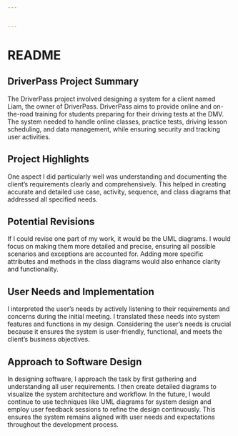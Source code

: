 ```yaml
---


---
```


<h1 id="readme">README</h1>
<h2 id="driverpass-project-summary">DriverPass Project Summary</h2>
<p>The DriverPass project involved designing a system for a client named Liam, the owner of DriverPass. DriverPass aims to provide online and on-the-road training for students preparing for their driving tests at the DMV. The system needed to handle online classes, practice tests, driving lesson scheduling, and data management, while ensuring security and tracking user activities.</p>
<h2 id="project-highlights">Project Highlights</h2>
<p>One aspect I did particularly well was understanding and documenting the client’s requirements clearly and comprehensively. This helped in creating accurate and detailed use case, activity, sequence, and class diagrams that addressed all specified needs.</p>
<h2 id="potential-revisions">Potential Revisions</h2>
<p>If I could revise one part of my work, it would be the UML diagrams. I would focus on making them more detailed and precise, ensuring all possible scenarios and exceptions are accounted for. Adding more specific attributes and methods in the class diagrams would also enhance clarity and functionality.</p>
<h2 id="user-needs-and-implementation">User Needs and Implementation</h2>
<p>I interpreted the user’s needs by actively listening to their requirements and concerns during the initial meeting. I translated these needs into system features and functions in my design. Considering the user’s needs is crucial because it ensures the system is user-friendly, functional, and meets the client’s business objectives.</p>
<h2 id="approach-to-software-design">Approach to Software Design</h2>
<p>In designing software, I approach the task by first gathering and understanding all user requirements. I then create detailed diagrams to visualize the system architecture and workflow. In the future, I would continue to use techniques like UML diagrams for system design and employ user feedback sessions to refine the design continuously. This ensures the system remains aligned with user needs and expectations throughout the development process.</p>

